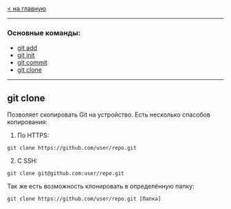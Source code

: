[< на главную](./readme.md)

---

### Основные команды:
- [git add](./add.md)
- [git init](./init.md)
- [git commit](./commit.md)
- [git clone](./clone.md)

---

## git clone

Позволяет скопировать Git на устройство. Есть несколько спасобов копирования:

1. По HTTPS:

~~~bash=
git clone https://github.com/user/repo.git
~~~

2. С SSH:

~~~bash=
git clone git@github.com:user/repo.git
~~~

Так же есть возможность клонировать в определённую папку:

~~~bash=
git clone https://github.com/user/repo.git [Папка]
~~~